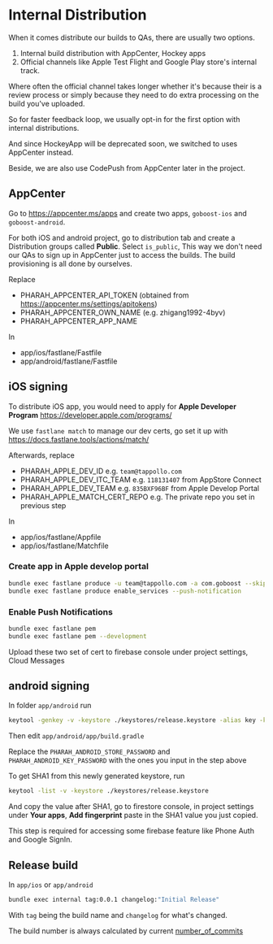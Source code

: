# Internal Distribution

When it comes distribute our builds to QAs, there are usually two options.

1. Internal build distribution with AppCenter, Hockey apps
1. Official channels like Apple Test Flight and Google Play store's internal track.

Where often the official channel takes longer
whether it's because their is a review process or simply because they need to
do extra processing on the build you've uploaded.

So for faster feedback loop, we usually opt-in for the first option with internal distributions.

And since HockeyApp will be deprecated soon, we switched to uses AppCenter instead.

Beside, we are also use CodePush from AppCenter later in the project.

## AppCenter

Go to https://appcenter.ms/apps and create two apps, `goboost-ios` and `goboost-android`.

For both iOS and android project, go to distribution tab and create a Distribution groups called **Public**. Select `is_public`,
This way we don't need our QAs to sign up in AppCenter just to access the builds. The build provisioning is all done by ourselves.

Replace

- PHARAH_APPCENTER_API_TOKEN (obtained from https://appcenter.ms/settings/apitokens)
- PHARAH_APPCENTER_OWN_NAME (e.g. zhigang1992-4byv)
- PHARAH_APPCENTER_APP_NAME

In

- app/ios/fastlane/Fastfile
- app/android/fastlane/Fastfile

## iOS signing

To distribute iOS app, you would need to apply for **Apple Developer Program** https://developer.apple.com/programs/

We use `fastlane match` to manage our dev certs, go set it up with https://docs.fastlane.tools/actions/match/

Afterwards, replace

- PHARAH_APPLE_DEV_ID e.g. `team@tappollo.com`
- PHARAH_APPLE_DEV_ITC_TEAM e.g. `118131407` from AppStore Connect
- PHARAH_APPLE_DEV_TEAM e.g. `835BXF96BF` from Apple Develop Portal
- PHARAH_APPLE_MATCH_CERT_REPO e.g. The private repo you set in previous step

In

- app/ios/fastlane/Appfile
- app/ios/fastlane/Matchfile

### Create app in Apple develop portal

```bash
bundle exec fastlane produce -u team@tappollo.com -a com.goboost --skip_itc
bundle exec fastlane produce enable_services --push-notification
```

### Enable Push Notifications

```bash
bundle exec fastlane pem
bundle exec fastlane pem --development
```

Upload these two set of cert to firebase console under project settings, Cloud Messages

## android signing

In folder `app/android` run

```bash
keytool -genkey -v -keystore ./keystores/release.keystore -alias key -keyalg RSA -keysize 2048 -validity 10000
```

Then edit `app/android/app/build.gradle`

Replace the `PHARAH_ANDROID_STORE_PASSWORD` and `PHARAH_ANDROID_KEY_PASSWORD` with the ones you input in the step above

To get SHA1 from this newly generated keystore, run

```bash
keytool -list -v -keystore ./keystores/release.keystore
```

And copy the value after SHA1, go to firestore console,
in project settings under **Your apps**, **Add fingerprint**
paste in the SHA1 value you just copied.

This step is required for accessing some firebase feature like Phone Auth and Google SignIn.

## Release build

In `app/ios` or `app/android`

```bash
bundle exec internal tag:0.0.1 changelog:"Initial Release"
```

With `tag` being the build name and `changelog` for what's changed.

The build number is always calculated by current [number_of_commits](https://docs.fastlane.tools/actions/number_of_commits/)
